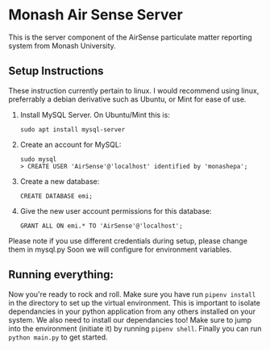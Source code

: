 # Monash Air Sense Server
This is the server component of the AirSense particulate matter reporting system from Monash University.

## Setup Instructions
These instruction currently pertain to linux. I would recommend using linux, preferrably a debian derivative such as Ubuntu, or Mint for ease of use.
1. Install MySQL Server. On Ubuntu/Mint this is:
    ```
    sudo apt install mysql-server
    ```
2. Create an account for MySQL:
    ```
    sudo mysql
    > CREATE USER 'AirSense'@'localhost' identified by 'monashepa';
    ```
3. Create a new database:
    ```
    CREATE DATABASE emi;
    ```
4. Give the new user account permissions for this database:
    ```
    GRANT ALL ON emi.* TO 'AirSense'@'localhost';
    ```
Please note if you use different credentials during setup, please change them in mysql.py
Soon we will configure for environment variables. 
## Running everything:
Now you're ready to rock and roll. 
Make sure you have run `pipenv install` in the directory to set up the virtual environment. This is important to isolate dependancies in your python application from any others installed on your system. We also need to install our dependancies too! Make sure to jump into the environment (initiate it) by running `pipenv shell`. Finally you can run `python main.py` to get started. 